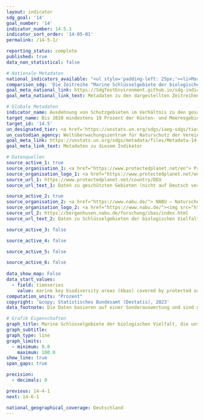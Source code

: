 ```yaml
---
layout: indicator    
sdg_goal: '14'    
goal_number: '14'    
indicator_number: 14.5.1    
indicator_sort_order: '14-05-01'    
permalink: /14-5-1/    

reporting_status: complete    
published: true    
data_non_statistical: false    

# Nationale Metadaten    
national_indicators_available: "<ul style='padding-left: 25px;'><li>Marine Schlüsselgebiete der biologischen Vielfalt, die unter Schutz stehen</li> <li> Meeresfläche, die unter Schutz steht</li></ul>"    
comparison_sdg: 'Die Zeitreihe "Marine Schlüsselgebiete der biologischen Vielfalt, die unter Schutz stehen" entspricht teilweise den globalen Metadaten. Die Zeitreihe "Meeresfläche, die unter Schutz steht" bietet zusätzliche Informationen.'    
goal_meta_national_link: https://SdgTestEnvironment.github.io/sdg-indicators/public/Meta/14.5.1.pdf
goal_meta_national_link_text: Metadaten zu den dargestellten Zeitreihen    

# Globale Metadaten    
indicator_name: Ausdehnung von Schutzgebieten im Verhältnis zu den gesamten Meeresgebieten    
target_name: Bis 2020 mindestens 10 Prozent der Küsten- und Meeresgebiete im Einklang mit dem nationalen Recht und dem Völkerrecht und auf der Grundlage der besten verfügbaren wissenschaftlichen Informationen erhalten    
target_id: '14.5'    
un_designated_tier: <a href='https://unstats.un.org/sdgs/iaeg-sdgs/tier-classification/' title='Klicken Sie hier um weitere Informationen zur UN-Tier-Klassifikation zu erhalten.'  target='_blank'>Tier I</a>    
un_custodian_agency: Weltüberwachungszentrum für Naturschutz der Vereinten Nationen (UNEP-WCMC)<br>Umweltprogramm der Vereinten Nationen (UNEP)<br>Internationale Union zur Bewahrung der Natur (IUCN)    
goal_meta_link: https://unstats.un.org/sdgs/metadata/files/Metadata-14-05-01.pdf    
goal_meta_link_text: Metadaten zu diesem Indikator        

# Datenquellen
source_active_1: true
source_organisation_1: <a href="https://www.protectedplanet.net/en"> Protected Planet </a>
source_organisation_logo_1: <a href="https://www.protectedplanet.net/en"><img src="https://g205sdgs.github.io/sdg-indicators/public/OrgImgDe/pp.png" alt="Logo pp" style="height:60px; width:148px"/></a>
source_url_1: https://www.protectedplanet.net/country/DEU
source_url_text_1: Daten zu geschützten Gebieten (nicht auf Deutsch verfügbar)

source_active_2: true
source_organisation_2: <a href="https://www.nabu.de/"> NABU – Naturschutzbund Deutschland e.V. </a>
source_organisation_logo_2: <a href="https://www.nabu.de/"><img src="https://g205sdgs.github.io/sdg-indicators/public/OrgImgDe/nabu.png" alt="Logo nabu" style="height:60px; width:148px"/></a>
source_url_2: https://bergenhusen.nabu.de/forschung/ibas/index.html
source_url_text_2: Daten zu Schlüsselgebieten der biologischen Vielfalt

source_active_3: false

source_active_4: false

source_active_5: false

source_active_6: false
    
data_show_map: False    
data_start_values: 
  - field: timeseries
    value: marine key biodiversity areas (kbas) covered by protected areas    
computation_units: "Prozent"    
copyright: '&copy; Statistisches Bundesamt (Destatis), 2023'    
data_footnote: Die Daten basieren auf einer Sonderauswertung und sind nicht öffentlich zugänglich.    

# Grafik Eigenschaften    
graph_title: Marine Schlüsselgebiete der biologischen Vielfalt, die unter Schutz stehen
graph_subtitle:     
graph_type: line    
graph_limits:
  - minimum: 0.0
    maximum: 100.0
show_line: true
span_gaps: true

precision:
  - decimals: 0    

previous: 14-4-1    
next: 14-6-1    

national_geographical_coverage: Deutschland    
---
```


<span></span>